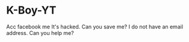 # K-Boy-YT
Acc facebook me It's hacked. Can you save me? I do not have an email address. Can you help me?
